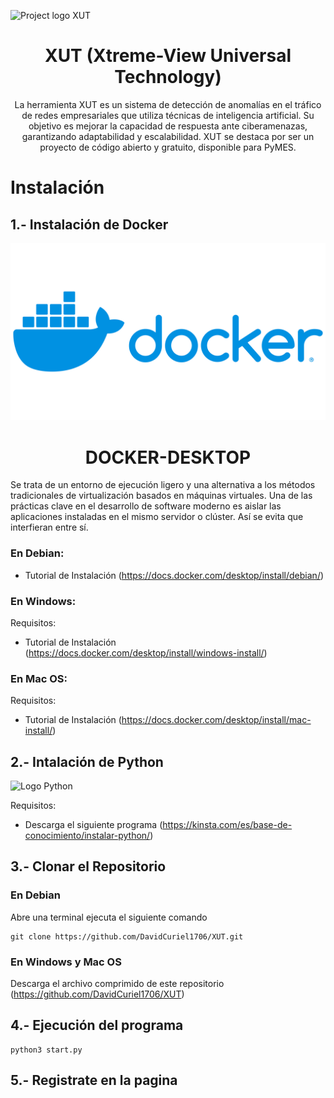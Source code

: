 <img src="https://github.com/DavidCuriel1706/XUT/blob/main/XUT%20EXT.svg" alt="Project logo XUT"></a>
<h1 align="center">XUT (Xtreme-View Universal Technology)</h1> 

<p align="center">
La herramienta XUT es un sistema de detección de anomalías en el tráfico de redes empresariales que utiliza técnicas de inteligencia artificial. Su objetivo es mejorar la capacidad de respuesta ante ciberamenazas, garantizando adaptabilidad y escalabilidad. XUT se destaca por ser un proyecto de código abierto y gratuito, disponible para PyMES.
</p>

# Instalación

## 1.- Instalación de Docker

<img src="https://github.com/DavidCuriel1706/XUT/blob/main/Docker-Logo.png" alt="Logo Docker"></a>
<h1 align="center">DOCKER-DESKTOP</h1> 

Se trata de un entorno de ejecución ligero y una alternativa a los métodos tradicionales de virtualización basados en máquinas virtuales. Una de las prácticas clave en el desarrollo de software moderno es aislar las aplicaciones instaladas en el mismo servidor o clúster. Así se evita que interfieran entre sí.

### En Debian:

- Tutorial de Instalación (https://docs.docker.com/desktop/install/debian/)

### En Windows:

Requisitos:
- Tutorial de Instalación (https://docs.docker.com/desktop/install/windows-install/)

### En Mac OS:
Requisitos:

- Tutorial de Instalación (https://docs.docker.com/desktop/install/mac-install/)

## 2.- Intalación de Python
<img src="https://www.python.org/static/img/python-logo@2x.png" alt="Logo Python"></a>

Requisitos:
- Descarga el siguiente programa (https://kinsta.com/es/base-de-conocimiento/instalar-python/)

## 3.- Clonar el Repositorio

### En Debian
Abre una terminal ejecuta el siguiente comando

```
git clone https://github.com/DavidCuriel1706/XUT.git
```

### En Windows y Mac OS
Descarga el archivo comprimido de este repositorio (https://github.com/DavidCuriel1706/XUT)

## 4.- Ejecución del programa

```
python3 start.py
```

## 5.- Registrate en la pagina


